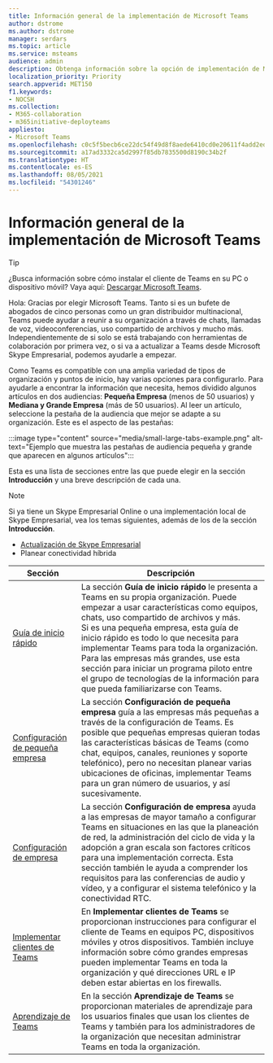 ```yaml
---
title: Información general de la implementación de Microsoft Teams
author: dstrome
ms.author: dstrome
manager: serdars
ms.topic: article
ms.service: msteams
audience: admin
description: Obtenga información sobre la opción de implementación de Microsoft Teams adecuada para usted.
localization_priority: Priority
search.appverid: MET150
f1.keywords:
- NOCSH
ms.collection:
- M365-collaboration
- m365initiative-deployteams
appliesto:
- Microsoft Teams
ms.openlocfilehash: c0c5f5becb6ce22dc54f49d8f8aede6410cd0e20611f4add2ede192c4fd3cb65
ms.sourcegitcommit: a17ad3332ca5d2997f85db7835500d8190c34b2f
ms.translationtype: HT
ms.contentlocale: es-ES
ms.lasthandoff: 08/05/2021
ms.locfileid: "54301246"
---
```

# <a name="microsoft-teams-deployment-overview"></a>Información general de la implementación de Microsoft Teams

> [!TIP]
> ¿Busca información sobre cómo instalar el cliente de Teams en su PC o dispositivo móvil? Vaya aquí: [Descargar Microsoft Teams](https://www.microsoft.com/microsoft-teams/download-app).

Hola: Gracias por elegir Microsoft Teams. Tanto si es un bufete de abogados de cinco personas como un gran distribuidor multinacional, Teams puede ayudar a reunir a su organización a través de chats, llamadas de voz, videoconferencias, uso compartido de archivos y mucho más. Independientemente de si solo se está trabajando con herramientas de colaboración por primera vez, o si va a actualizar a Teams desde Microsoft Skype Empresarial, podemos ayudarle a empezar.

Como Teams es compatible con una amplia variedad de tipos de organización y puntos de inicio, hay varias opciones para configurarlo. Para ayudarle a encontrar la información que necesita, hemos dividido algunos artículos en dos audiencias: **Pequeña Empresa** (menos de 50 usuarios) y **Mediana y Grande Empresa** (más de 50 usuarios). Al leer un artículo, seleccione la pestaña de la audiencia que mejor se adapte a su organización. Este es el aspecto de las pestañas:

:::image type="content" source="media/small-large-tabs-example.png" alt-text="Ejemplo que muestra las pestañas de audiencia pequeña y grande que aparecen en algunos artículos":::

Esta es una lista de secciones entre las que puede elegir en la sección **Introducción** y una breve descripción de cada una.

> [!NOTE]
> Si ya tiene un Skype Empresarial Online o una implementación local de Skype Empresarial, vea los temas siguientes, además de los de la sección **Introducción**.
>
> - [Actualización de Skype Empresarial](upgrade-start-here.md)
> - Planear conectividad híbrida

|Sección  |Descripción  |
|---------|---------|
|[Guía de inicio rápido](get-started-with-teams-quick-start.md)     | La sección **Guía de inicio rápido** le presenta a Teams en su propia organización. Puede empezar a usar características como equipos, chats, uso compartido de archivos y más. <br>Si es una pequeña empresa, esta guía de inicio rápido es todo lo que necesita para implementar Teams para toda la organización. <br>Para las empresas más grandes, use esta sección para iniciar un programa piloto entre el grupo de tecnologías de la información para que pueda familiarizarse con Teams.        |
|[Configuración de pequeña empresa](deploy-small-business.md)| La sección **Configuración de pequeña empresa** guía a las empresas más pequeñas a través de la configuración de Teams. Es posible que pequeñas empresas quieran todas las características básicas de Teams (como chat, equipos, canales, reuniones y soporte telefónico), pero no necesitan planear varias ubicaciones de oficinas, implementar Teams para un gran número de usuarios, y así sucesivamente.
|[Configuración de empresa](deploy-enterprise-overview.md)     | La sección **Configuración de empresa** ayuda a las empresas de mayor tamaño a configurar Teams en situaciones en las que la planeación de red, la administración del ciclo de vida y la adopción a gran escala son factores críticos para una implementación correcta. Esta sección también le ayuda a comprender los requisitos para las conferencias de audio y vídeo, y a configurar el sistema telefónico y la conectividad RTC.         |
|[Implementar clientes de Teams](get-clients.md)     | En **Implementar clientes de Teams** se proporcionan instrucciones para configurar el cliente de Teams en equipos PC, dispositivos móviles y otros dispositivos. También incluye información sobre cómo grandes empresas pueden implementar Teams en toda la organización y qué direcciones URL e IP deben estar abiertas en los firewalls.       |
|[Aprendizaje de Teams](training-microsoft-teams-landing-page.md)     | En la sección **Aprendizaje de Teams** se proporcionan materiales de aprendizaje para los usuarios finales que usan los clientes de Teams y también para los administradores de la organización que necesitan administrar Teams en toda la organización.        |
